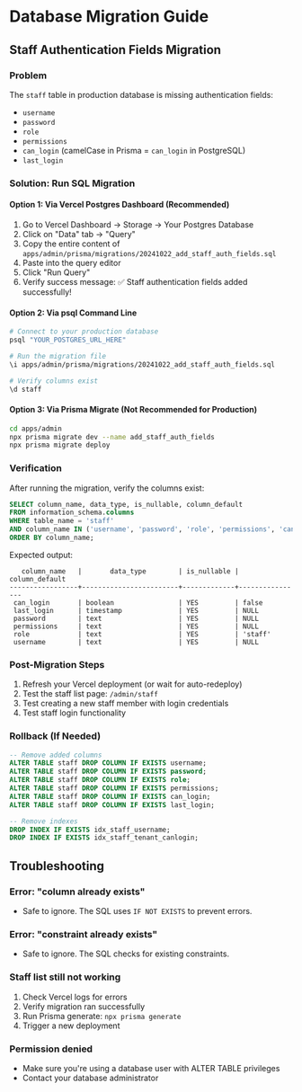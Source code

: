 # Database Migration Guide

## Staff Authentication Fields Migration

### Problem
The `staff` table in production database is missing authentication fields:
- `username`
- `password`
- `role`
- `permissions`
- `can_login` (camelCase in Prisma = `can_login` in PostgreSQL)
- `last_login`

### Solution: Run SQL Migration

#### Option 1: Via Vercel Postgres Dashboard (Recommended)

1. Go to Vercel Dashboard → Storage → Your Postgres Database
2. Click on "Data" tab → "Query"
3. Copy the entire content of `apps/admin/prisma/migrations/20241022_add_staff_auth_fields.sql`
4. Paste into the query editor
5. Click "Run Query"
6. Verify success message: ✅ Staff authentication fields added successfully!

#### Option 2: Via psql Command Line

```bash
# Connect to your production database
psql "YOUR_POSTGRES_URL_HERE"

# Run the migration file
\i apps/admin/prisma/migrations/20241022_add_staff_auth_fields.sql

# Verify columns exist
\d staff
```

#### Option 3: Via Prisma Migrate (Not Recommended for Production)

```bash
cd apps/admin
npx prisma migrate dev --name add_staff_auth_fields
npx prisma migrate deploy
```

### Verification

After running the migration, verify the columns exist:

```sql
SELECT column_name, data_type, is_nullable, column_default
FROM information_schema.columns
WHERE table_name = 'staff'
AND column_name IN ('username', 'password', 'role', 'permissions', 'can_login', 'last_login')
ORDER BY column_name;
```

Expected output:
```
   column_name   |       data_type        | is_nullable | column_default 
-----------------+------------------------+-------------+----------------
 can_login       | boolean                | YES         | false
 last_login      | timestamp              | YES         | NULL
 password        | text                   | YES         | NULL
 permissions     | text                   | YES         | NULL
 role            | text                   | YES         | 'staff'
 username        | text                   | YES         | NULL
```

### Post-Migration Steps

1. Refresh your Vercel deployment (or wait for auto-redeploy)
2. Test the staff list page: `/admin/staff`
3. Test creating a new staff member with login credentials
4. Test staff login functionality

### Rollback (If Needed)

```sql
-- Remove added columns
ALTER TABLE staff DROP COLUMN IF EXISTS username;
ALTER TABLE staff DROP COLUMN IF EXISTS password;
ALTER TABLE staff DROP COLUMN IF EXISTS role;
ALTER TABLE staff DROP COLUMN IF EXISTS permissions;
ALTER TABLE staff DROP COLUMN IF EXISTS can_login;
ALTER TABLE staff DROP COLUMN IF EXISTS last_login;

-- Remove indexes
DROP INDEX IF EXISTS idx_staff_username;
DROP INDEX IF EXISTS idx_staff_tenant_canlogin;
```

## Troubleshooting

### Error: "column already exists"
- Safe to ignore. The SQL uses `IF NOT EXISTS` to prevent errors.

### Error: "constraint already exists"
- Safe to ignore. The SQL checks for existing constraints.

### Staff list still not working
1. Check Vercel logs for errors
2. Verify migration ran successfully
3. Run Prisma generate: `npx prisma generate`
4. Trigger a new deployment

### Permission denied
- Make sure you're using a database user with ALTER TABLE privileges
- Contact your database administrator

